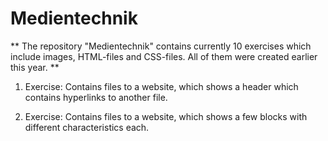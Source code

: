 # Medientechnik

** The repository "Medientechnik" contains currently 10 exercises which include images, HTML-files and CSS-files. All of them were created earlier this year. **

1. Exercise: Contains files to a website, which shows a header which contains hyperlinks to another file.

2. Exercise: Contains files to a website, which shows a few blocks with different characteristics each.
